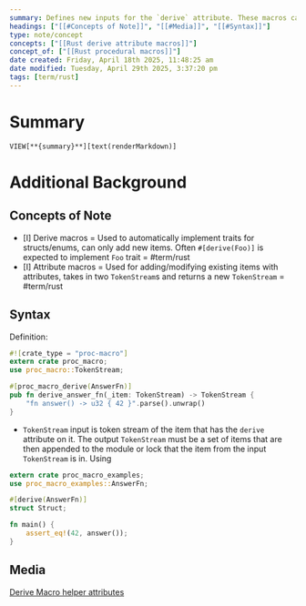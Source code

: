 ```yaml
---
summary: Defines new inputs for the `derive` attribute. These macros can generate new items given the token stream of a struct, enum, or union. They can also derive macro helper attributes.<br><br>Defined by a public function `proc_macro_derive` and a signature of `(TokenStream) -> TokenStream`.
headings: ["[[#Concepts of Note]]", "[[#Media]]", "[[#Syntax]]"]
type: note/concept
concepts: ["[[Rust derive attribute macros]]"]
concept_of: ["[[Rust procedural macros]]"]
date created: Friday, April 18th 2025, 11:48:25 am
date modified: Tuesday, April 29th 2025, 3:37:20 pm
tags: [term/rust]
---
```

# Summary
`VIEW[**{summary}**][text(renderMarkdown)]`

# Additional Background
## Concepts of Note
- [I] Derive macros = Used to automatically implement traits for structs/enums, can only add new items. Often `#[derive(Foo)]` is expected to implement `Foo` trait = #term/rust 
- [I] Attribute macros = Used for adding/modifying existing items with attributes, takes in two `TokenStream`s and returns a new `TokenStream` = #term/rust 

## Syntax
Definition:
```rust
#![crate_type = "proc-macro"]
extern crate proc_macro;
use proc_macro::TokenStream;

#[proc_macro_derive(AnswerFn)]
pub fn derive_answer_fn(_item: TokenStream) -> TokenStream {
    "fn answer() -> u32 { 42 }".parse().unwrap()
}
```
- `TokenStream` input is token stream of the item that has the `derive` attribute on it. The output `TokenStream` must be a set of items that are then appended to the module or lock that the item from the input `TokenStream` is in.
Using
```rust
extern crate proc_macro_examples;
use proc_macro_examples::AnswerFn;

#[derive(AnswerFn)]
struct Struct;

fn main() {
    assert_eq!(42, answer());
}
```

## Media
[Derive Macro helper attributes](https://doc.rust-lang.org/reference/procedural-macros.html#derive-macro-helper-attributes)
